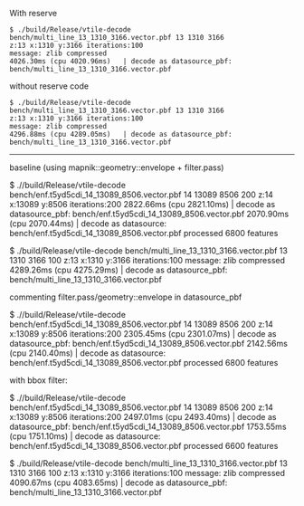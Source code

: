 With reserve

```
$ ./build/Release/vtile-decode bench/multi_line_13_1310_3166.vector.pbf 13 1310 3166
z:13 x:1310 y:3166 iterations:100
message: zlib compressed
4026.30ms (cpu 4020.96ms)   | decode as datasource_pbf: bench/multi_line_13_1310_3166.vector.pbf
```

without reserve code

```
$ ./build/Release/vtile-decode bench/multi_line_13_1310_3166.vector.pbf 13 1310 3166
z:13 x:1310 y:3166 iterations:100
message: zlib compressed
4296.88ms (cpu 4289.05ms)   | decode as datasource_pbf: bench/multi_line_13_1310_3166.vector.pbf
```


---------


baseline (using mapnik::geometry::envelope + filter.pass)

$ .//build/Release/vtile-decode bench/enf.t5yd5cdi_14_13089_8506.vector.pbf 14 13089 8506 200
z:14 x:13089 y:8506 iterations:200
2822.66ms (cpu 2821.10ms)   | decode as datasource_pbf: bench/enf.t5yd5cdi_14_13089_8506.vector.pbf
2070.90ms (cpu 2070.44ms)   | decode as datasource: bench/enf.t5yd5cdi_14_13089_8506.vector.pbf
processed 6800 features

$ ./build/Release/vtile-decode bench/multi_line_13_1310_3166.vector.pbf 13 1310 3166 100
z:13 x:1310 y:3166 iterations:100
message: zlib compressed
4289.26ms (cpu 4275.29ms)   | decode as datasource_pbf: bench/multi_line_13_1310_3166.vector.pbf



commenting filter.pass/geometry::envelope in datasource_pbf

$ .//build/Release/vtile-decode bench/enf.t5yd5cdi_14_13089_8506.vector.pbf 14 13089 8506 200
z:14 x:13089 y:8506 iterations:200
2305.45ms (cpu 2301.07ms)   | decode as datasource_pbf: bench/enf.t5yd5cdi_14_13089_8506.vector.pbf
2142.56ms (cpu 2140.40ms)   | decode as datasource: bench/enf.t5yd5cdi_14_13089_8506.vector.pbf
processed 6800 features


with bbox filter:

$ .//build/Release/vtile-decode bench/enf.t5yd5cdi_14_13089_8506.vector.pbf 14 13089 8506 200
z:14 x:13089 y:8506 iterations:200
2497.01ms (cpu 2493.40ms)   | decode as datasource_pbf: bench/enf.t5yd5cdi_14_13089_8506.vector.pbf
1753.55ms (cpu 1751.10ms)   | decode as datasource: bench/enf.t5yd5cdi_14_13089_8506.vector.pbf
processed 6600 features

$ ./build/Release/vtile-decode bench/multi_line_13_1310_3166.vector.pbf 13 1310 3166 100
z:13 x:1310 y:3166 iterations:100
message: zlib compressed
4090.67ms (cpu 4083.65ms)   | decode as datasource_pbf: bench/multi_line_13_1310_3166.vector.pbf

